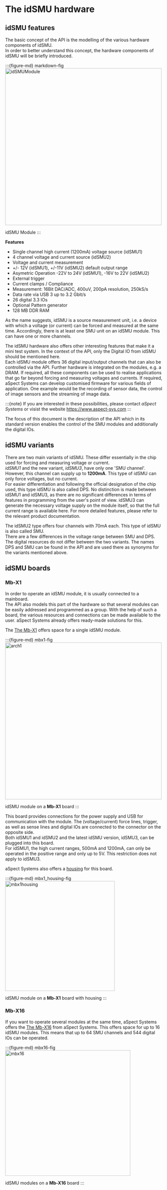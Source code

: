 The idSMU hardware
==================

## idSMU features


The basic concept of the API is the modelling of the various hardware components of idSMU.  
In order to better understand this concept, the hardware components of idSMU will be briefly introduced.

:::{figure-md} markdown-fig
<img src="/_assets/overview/idSMUModule.png" alt="idSMUModule" width="500px">

idSMU Module
:::

__Features__

- Single channel high current (1200mA) voltage source (idSMU1)
- 4 channel voltage and current source (idSMU2)
- Voltage and current measurement
- +/- 12V (idSMU1), +/-11V (idSMU2) default output range
- Asymetric Operation -22V to 24V (idSMU1), -16V to 22V (idSMU2)
- External trigger
- Current clamps / Compliance
- Measurement: 16Bit DAC/ADC, 400uV, 200pA resolution, 250kS/s
- Data rate via USB 3 up to 3.2 Gbit/s
- 26 digital 3.3 IOs
- Optional Pattern generator
- 128 MB DDR RAM


As the name suggests, idSMU is a source measurement unit, i.e. a device with which a voltage (or current) can be forced and measured at the same time. Accordingly, there is at least one SMU unit on an idSMU module. This can have one or more channels.  

The idSMU hardware also offers other interesting features that make it a mini test system. In the context of the API, only the Digital IO from idSMU should be mentioned here.  
Each idSMU module offers 36 digital input/output channels that can also be controlled via the API.
Further hardware is integrated on the modules, e.g. a DRAM. If required, all these components can be used to realise applications that go far beyond forcing and measuring voltages and currents. If required, aSpect Systems can develop customised firmware for various fields of application. One example would be the recording of sensor data, the control of image sensors and the streaming of image data.  

:::{note}
If you are interested in these possibilities, please contact *aSpect Systems* or visist the website https://www.aspect-sys.com
:::


The focus of this document is the description of the API which in its standard version enables the control of the SMU modules and additionally the digital IOs.

## idSMU variants

There are two main variants of idSMU. These differ essentially in the chip used for forcing and measuring voltage or current.  
*idSMU1* and the new variant, *idSMU3*, have only one 'SMU channel'. However, this channel can supply up to __1200mA__. This type of idSMU can only force voltages, but no current.  
For easier differentiation and following the official designation of the chip used, this type idSMU is also called DPS. No distinction is made between idSMU1 and idSMU3, as there are no significant differences in terms of features in programming from the user's point of view. idSMU3 can generate the necessary voltage supply on the module itself, so that the full current range is available here.
For more detailed features, please refer to the relevant product documentation.  

The idSMU2 type offers four channels with 70mA each. This type of idSMU is also called SMU.  
There are a few differences in the voltage range between SMU and DPS. The digital resources do not differ between the two variants.
The names DPS and SMU can be found in the API and are used there as synonyms for the variants mentioned above.

## idSMU boards

### Mb-X1

In order to operate an idSMU module, it is usually connected to a mainboard.  
The API also models this part of the hardware so that several modules can be easily addressed and programmed as a group.
With the help of such a board, the various resources and connections can be made available to the user. 
aSpect Systems already offers ready-made solutions for this.  

The [The Mb-X1](mbx1-fig) offers space for a single idSMU module. 

:::{figure-md} mbx1-fig
<img src="/_assets/overview/mbx1_idSMU.jpg" alt="arch1" width="500px">

idSMU module on a **Mb-X1** board
:::

This board provides connections for the power supply and USB for communication with the module.
The (voltage/current) force lines, trigger, as well as sense lines and digital IOs are connected to the connector on the opposite side.  
Both idSMU1 and idSMU2 and the latest idSMU version, idSMU3, can be plugged into this board.  
For idSMU1, the high current ranges, 500mA and 1200mA, can only be operated in the positive range and only up to 5V.
This restriction does not apply to idSMU3.  

aSpect Systems also offers a [housing](mbx1_housing-fig) for this board.

:::{figure-md} mbx1_housing-fig
<img src="/_assets/overview/mbx1_chassis_idSMU.png" alt="mbx1housing" width="350px">

idSMU module on a **Mb-X1** board with housing
:::

### Mb-X16

If you want to operate several modules at the same time, aSpect Systems offers the [The Mb-X16](mbx16-fig) from aSpect Systems. This offers space for up to 16 idSMU modules. This means that up to 64 SMU channels and 544 digital IOs can be operated.  


:::{figure-md} mbx16-fig
<img src="/_assets/overview/mbx16_idSMU.png" alt="mbx16" width="400px">

idSMU modules on a **Mb-X16** board
:::  
